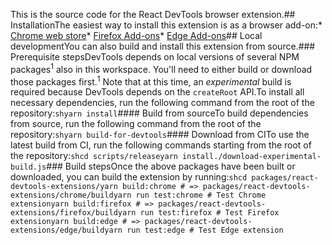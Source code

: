 This is the source code for the React DevTools browser extension.## InstallationThe easiest way to install this extension is as a browser add-on:* [Chrome web store](https://chrome.google.com/webstore/detail/react-developer-tools/fmkadmapgofadopljbjfkapdkoienihi?hl=en)* [Firefox Add-ons](https://addons.mozilla.org/en-US/firefox/addon/react-devtools/)* [Edge Add-ons](https://microsoftedge.microsoft.com/addons/detail/react-developer-tools/gpphkfbcpidddadnkolkpfckpihlkkil)## Local developmentYou can also build and install this extension from source.### Prerequisite stepsDevTools depends on local versions of several NPM packages<sup>1</sup> also in this workspace. You'll need to either build or download those packages first.<sup>1</sup> Note that at this time, an _experimental_ build is required because DevTools depends on the `createRoot` API.To install all necessary dependencies, run the following command from the root of the repository:```shyarn install```#### Build from sourceTo build dependencies from source, run the following command from the root of the repository:```shyarn build-for-devtools```#### Download from CITo use the latest build from CI, run the following commands starting from the root of the repository:```shcd scripts/releaseyarn install./download-experimental-build.js```### Build stepsOnce the above packages have been built or downloaded, you can build the extension by running:```shcd packages/react-devtools-extensions/yarn build:chrome # => packages/react-devtools-extensions/chrome/buildyarn run test:chrome # Test Chrome extensionyarn build:firefox # => packages/react-devtools-extensions/firefox/buildyarn run test:firefox # Test Firefox extensionyarn build:edge # => packages/react-devtools-extensions/edge/buildyarn run test:edge # Test Edge extension```